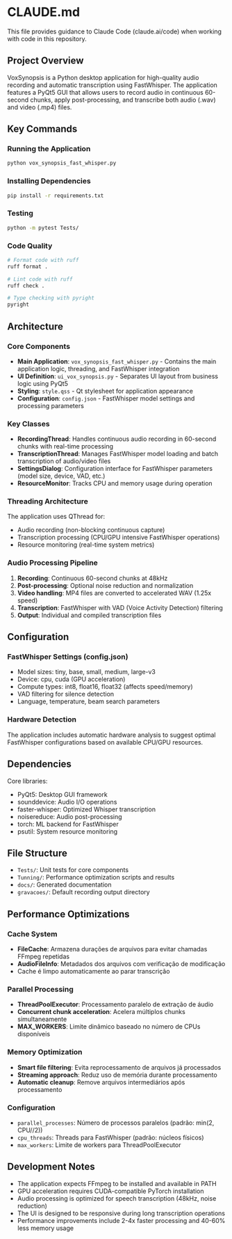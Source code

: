 # CLAUDE.md

This file provides guidance to Claude Code (claude.ai/code) when working with code in this repository.

## Project Overview

VoxSynopsis is a Python desktop application for high-quality audio recording and automatic transcription using FastWhisper. The application features a PyQt5 GUI that allows users to record audio in continuous 60-second chunks, apply post-processing, and transcribe both audio (.wav) and video (.mp4) files.

## Key Commands

### Running the Application
```bash
python vox_synopsis_fast_whisper.py
```

### Installing Dependencies
```bash
pip install -r requirements.txt
```

### Testing
```bash
python -m pytest Tests/
```

### Code Quality
```bash
# Format code with ruff
ruff format .

# Lint code with ruff
ruff check .

# Type checking with pyright
pyright
```

## Architecture

### Core Components

- **Main Application**: `vox_synopsis_fast_whisper.py` - Contains the main application logic, threading, and FastWhisper integration
- **UI Definition**: `ui_vox_synopsis.py` - Separates UI layout from business logic using PyQt5
- **Styling**: `style.qss` - Qt stylesheet for application appearance
- **Configuration**: `config.json` - FastWhisper model settings and processing parameters

### Key Classes

- **RecordingThread**: Handles continuous audio recording in 60-second chunks with real-time processing
- **TranscriptionThread**: Manages FastWhisper model loading and batch transcription of audio/video files
- **SettingsDialog**: Configuration interface for FastWhisper parameters (model size, device, VAD, etc.)
- **ResourceMonitor**: Tracks CPU and memory usage during operation

### Threading Architecture

The application uses QThread for:
- Audio recording (non-blocking continuous capture)
- Transcription processing (CPU/GPU intensive FastWhisper operations)
- Resource monitoring (real-time system metrics)

### Audio Processing Pipeline

1. **Recording**: Continuous 60-second chunks at 48kHz
2. **Post-processing**: Optional noise reduction and normalization
3. **Video handling**: MP4 files are converted to accelerated WAV (1.25x speed)
4. **Transcription**: FastWhisper with VAD (Voice Activity Detection) filtering
5. **Output**: Individual and compiled transcription files

## Configuration

### FastWhisper Settings (config.json)
- Model sizes: tiny, base, small, medium, large-v3
- Device: cpu, cuda (GPU acceleration)
- Compute types: int8, float16, float32 (affects speed/memory)
- VAD filtering for silence detection
- Language, temperature, beam search parameters

### Hardware Detection
The application includes automatic hardware analysis to suggest optimal FastWhisper configurations based on available CPU/GPU resources.

## Dependencies

Core libraries:
- PyQt5: Desktop GUI framework
- sounddevice: Audio I/O operations
- faster-whisper: Optimized Whisper transcription
- noisereduce: Audio post-processing
- torch: ML backend for FastWhisper
- psutil: System resource monitoring

## File Structure

- `Tests/`: Unit tests for core components
- `Tunning/`: Performance optimization scripts and results
- `docs/`: Generated documentation
- `gravacoes/`: Default recording output directory

## Performance Optimizations

### Cache System
- **FileCache**: Armazena durações de arquivos para evitar chamadas FFmpeg repetidas
- **AudioFileInfo**: Metadados dos arquivos com verificação de modificação
- Cache é limpo automaticamente ao parar transcrição

### Parallel Processing
- **ThreadPoolExecutor**: Processamento paralelo de extração de áudio
- **Concurrent chunk acceleration**: Acelera múltiplos chunks simultaneamente
- **MAX_WORKERS**: Limite dinâmico baseado no número de CPUs disponíveis

### Memory Optimization
- **Smart file filtering**: Evita reprocessamento de arquivos já processados
- **Streaming approach**: Reduz uso de memória durante processamento
- **Automatic cleanup**: Remove arquivos intermediários após processamento

### Configuration
- `parallel_processes`: Número de processos paralelos (padrão: min(2, CPU//2))
- `cpu_threads`: Threads para FastWhisper (padrão: núcleos físicos)
- `max_workers`: Limite de workers para ThreadPoolExecutor

## Development Notes

- The application expects FFmpeg to be installed and available in PATH
- GPU acceleration requires CUDA-compatible PyTorch installation
- Audio processing is optimized for speech transcription (48kHz, noise reduction)
- The UI is designed to be responsive during long transcription operations
- Performance improvements include 2-4x faster processing and 40-60% less memory usage